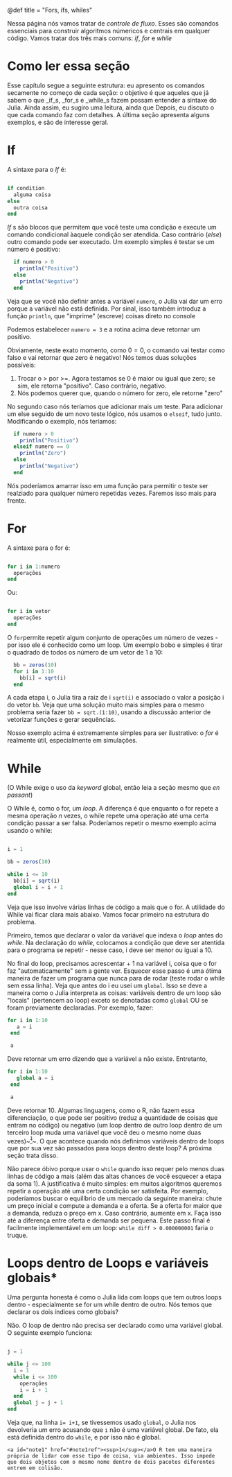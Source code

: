 @def title = "Fors, ifs, whiles"

Nessa página nós vamos tratar de _controle de fluxo_. Esses são comandos essenciais para construir algoritmos númericos e centrais em qualquer código. Vamos tratar dos três mais comuns: _if_, _for_ e _while_

# Como ler essa seção

Esse capítulo segue a seguinte estrutura: eu apresento os comandos secamente no começo de cada seção: o objetivo é que aqueles que já sabem o que _if_s, _for_s e _while_s fazem possam entender a sintaxe do Julia. Ainda assim, eu sugiro uma leitura, ainda que  Depois, eu discuto o que cada comando faz com detalhes. A última seção apresenta alguns exemplos, e são de interesse geral.

# If

A sintaxe para o _If_ é:

```julia

if condition
  alguma coisa
else
  outra coisa
end
```

_If_ s são blocos que permitem que você teste uma condição e execute um comando condicional àaquele condição ser atendida. Caso contrário (_else_) outro comando pode ser executado. Um exemplo simples é testar se um número é positivo:

```julia
  if numero > 0
    println("Positivo")
  else
    println("Negativo")
  end
```

Veja que se você não definir antes a variável `numero`, o Julia vai dar um erro porque a variável não está definida. Por sinal, isso também introduz a função `println`, que "imprime" (escreve) coisas direto no console

Podemos estabelecer `numero = 3` e a rotina acima deve retornar um positivo.

Obviamente, neste exato momento, como $0 = 0$, o comando vai testar como falso e vai retornar que zero é negativo! Nós temos duas soluções possíveis:

1. Trocar o $>$ por >=. Agora testamos se 0 é maior ou igual que zero; se sim, ele retorna "positivo". Caso contrário, negativo.
2. Nós podemos querer que, quando o número for zero, ele retorne "zero"

No segundo caso nós teríamos que adicionar mais um teste. Para adicionar um else seguido de um novo teste lógico, nós usamos o `elseif`, tudo junto. Modificando o exemplo, nós teríamos:

```julia
  if numero > 0
    println("Positivo")
  elseif numero == 0
    println("Zero")
  else
    println("Negativo")
  end
```

Nós poderíamos amarrar isso em uma função para permitir o teste ser realziado para qualquer número repetidas vezes. Faremos isso mais para frente.

# For

A sintaxe para o for é:

```julia

for i in 1:numero
  operações
end
```

Ou:

```julia

for i in vetor
  operações
end
```

O `for`permite repetir algum conjunto de operações um número de vezes - por isso ele é conhecido como um loop. Um exemplo bobo e simples é tirar o quadrado de todos os número de um vetor de 1 a 10:

```julia
  bb = zeros(10)
  for i in 1:10
    bb[i] = sqrt(i)
  end
```

A cada etapa i, o Julia tira a raiz de i `sqrt(i)` e associado o valor a posição i do vetor `bb`. Veja que uma solução muito mais simples para o mesmo problema seria fazer `bb = sqrt.(1:10)`, usando a discussão anterior de vetorizar funções e gerar sequências.

Nosso exemplo acima é extremamente simples para ser ilustrativo: o _for_ é realmente útil, especialmente em simulações.

# While

(O While exige o uso da _keyword_ global, então leia a seção mesmo que _en passant_)

O While é, como o for, um _loop_. A diferença é que enquanto o for repete a mesma operação $n$ vezes, o while repete uma operação até uma certa condição passar a ser falsa. Poderíamos repetir o mesmo exemplo acima usando o while:

```julia

i = 1

bb = zeros(10)

while i <= 10
  bb[i] = sqrt(i)
  global i = i + 1
end
```
Veja que isso involve várias linhas de código a mais que o for. A utilidade do While vai ficar clara mais abaixo. Vamos focar primeiro na estrutura do problema.

Primeiro, temos que declarar o valor da variável que indexa o _loop_ antes do _while_. Na declaração do _while_, colocamos a condição que deve ser atentida para o programa se repetir - nesse caso, i deve ser menor ou igual a 10.

No final do loop, precisamos acrescentar + 1 na variável i, coisa que o for faz "automaticamente" sem a gente ver. Esquecer esse passo é uma ótima maneira de fazer um programa que nunca para de rodar (teste rodar o while sem essa linha). Veja que antes do i eu usei um `global`. Isso se deve a maneira como o Julia interpreta as coisas: variáveis dentro de um loop são "locais" (pertencem ao loop) exceto se denotadas como `global` OU se foram previamente declaradas. Por exemplo, fazer:

```julia
for i in 1:10
   a = i
 end

 a
```
Deve retornar um erro dizendo que a variável a não existe. Entretanto,

```julia
for i in 1:10
   global a = i
 end

 a
```
Deve retornar 10. Algumas linguagens, como o R, não fazem essa diferenciação, o que pode ser positivo (reduz a quantidade de coisas que entram no código) ou negativo (um loop dentro de outro loop dentro de um terceiro loop muda uma variável que você deu o mesmo nome duas vezes)~~~<a href="#note1" id="note1ref"><sup>1</sup></a>~~~. O que acontece quando nós definimos variáveis dentro de loops que por sua vez são passados para loops dentro deste loop? A próxima seção trata disso.

Não parece óbivo porque usar o `while` quando isso requer pelo menos duas linhas de código a mais (além das altas chances de você esquecer a etapa da soma 1). A justificativa é muito simples: em muitos algoritmos queremos repetir a operação até uma certa condição ser satisfeita. Por exemplo, poderíamos buscar o equilíbrio de um mercado da seguinte maneira: chute um preço inicial e compute a demanda e a oferta. Se a oferta for maior que a demanda, reduza o preço em x. Caso contrário, aumente em x. Faça isso até a diferença entre oferta e demanda ser pequena. Este passo final é facilmente implementável em um loop: `while diff > 0.000000001` faria o truque.


# Loops dentro de Loops e variáveis globais*

Uma pergunta honesta é como o Julia lida com loops que tem outros loops dentro - especialmente se for um while dentro de outro. Nós temos que declarar os dois índices como globais?

Não. O loop de dentro não precisa ser declarado como uma variável global. O seguinte exemplo funciona:

```julia

j = 1

while j <= 100
  i = 1
  while i <= 100
    operações
    i = i + 1
  end
  global j = j + 1
end
```

Veja que, na linha `i= i+1`, se tivessemos usado `global`, o Julia nos devolveria um erro acusando que `i` não é uma variável global. De fato, ela está definida dentro do `while`, e por isso não é global.

~~~
<a id="note1" href="#note1ref"><sup>1</sup></a>O R tem uma maneira própria de lidar com esse tipo de coisa, via ambientes. Isso impede que dois objetos com o mesmo nome dentro de dois pacotes diferentes entrem em colisão.
~~~
